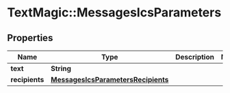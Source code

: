 # TextMagic::MessagesIcsParameters

## Properties
Name | Type | Description | Notes
------------ | ------------- | ------------- | -------------
**text** | **String** |  | 
**recipients** | [**MessagesIcsParametersRecipients**](MessagesIcsParametersRecipients.md) |  | 


